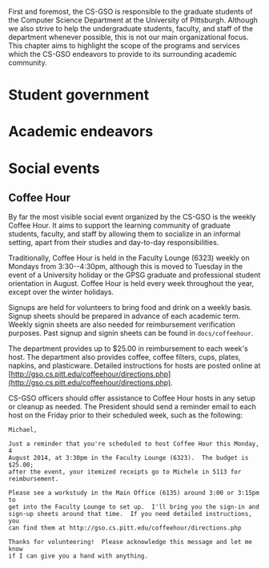 First and foremost, the CS-GSO is responsible to the graduate students of the
Computer Science Department at the University of Pittsburgh.  Although we also
strive to help the undergraduate students, faculty, and staff of the department
whenever possible, this is not our main organizational focus.  This chapter
aims to highlight the scope of the programs and services which the CS-GSO
endeavors to provide to its surrounding academic community.

# Student government


# Academic endeavors


# Social events

## Coffee Hour

By far the most visible social event organized by the CS-GSO is the weekly
Coffee Hour.  It aims to support the learning community of graduate students,
faculty, and staff by allowing them to socialize in an informal setting, apart
from their studies and day-to-day responsibilities.

Traditionally, Coffee Hour is held in the Faculty Lounge (6323) weekly on
Mondays from 3:30--4:30pm, although this is moved to Tuesday in the event of a
University holiday or the GPSG graduate and professional student orientation in
August.  Coffee Hour is held every week throughout the year, except over the
winter holidays.

Signups are held for volunteers to bring food and drink on a weekly basis.
Signup sheets should be prepared in advance of each academic term.  Weekly
signin sheets are also needed for reimbursement verification purposes.  Past
signup and signin sheets can be found in `docs/coffeehour`.

The department provides up to $25.00 in reimbursement to each week's
host.  The department also provides coffee, coffee filters, cups, plates,
napkins, and plasticware.  Detailed instructions for hosts are posted online at
[http://gso.cs.pitt.edu/coffeehour/directions.php](http://gso.cs.pitt.edu/coffeehour/directions.php).

CS-GSO officers should offer assistance to Coffee Hour hosts in any setup or
cleanup as needed.  The President should send a reminder email to each host on
the Friday prior to their scheduled week, such as the following:

	Michael,

	Just a reminder that you're scheduled to host Coffee Hour this Monday, 4
	August 2014, at 3:30pm in the Faculty Lounge (6323).  The budget is $25.00;
	after the event, your itemized receipts go to Michele in 5113 for
	reimbursement.

	Please see a workstudy in the Main Office (6135) around 3:00 or 3:15pm to
	get into the Faculty Lounge to set up.  I'll bring you the sign-in and
	sign-up sheets around that time.  If you need detailed instructions, you
	can find them at http://gso.cs.pitt.edu/coffeehour/directions.php

	Thanks for volunteering!  Please acknowledge this message and let me know
	if I can give you a hand with anything.

